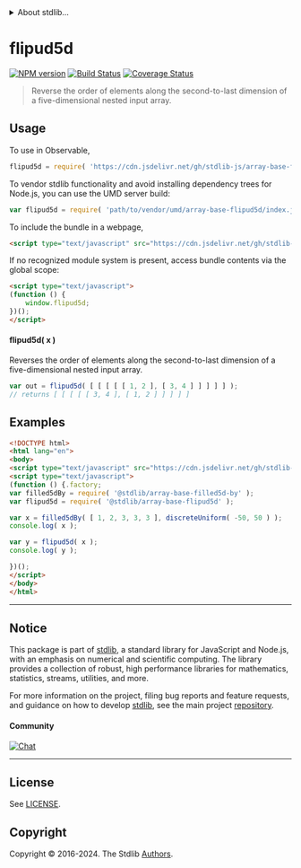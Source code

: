 <!--

@license Apache-2.0

Copyright (c) 2023 The Stdlib Authors.

Licensed under the Apache License, Version 2.0 (the "License");
you may not use this file except in compliance with the License.
You may obtain a copy of the License at

   http://www.apache.org/licenses/LICENSE-2.0

Unless required by applicable law or agreed to in writing, software
distributed under the License is distributed on an "AS IS" BASIS,
WITHOUT WARRANTIES OR CONDITIONS OF ANY KIND, either express or implied.
See the License for the specific language governing permissions and
limitations under the License.

-->


<details>
  <summary>
    About stdlib...
  </summary>
  <p>We believe in a future in which the web is a preferred environment for numerical computation. To help realize this future, we've built stdlib. stdlib is a standard library, with an emphasis on numerical and scientific computation, written in JavaScript (and C) for execution in browsers and in Node.js.</p>
  <p>The library is fully decomposable, being architected in such a way that you can swap out and mix and match APIs and functionality to cater to your exact preferences and use cases.</p>
  <p>When you use stdlib, you can be absolutely certain that you are using the most thorough, rigorous, well-written, studied, documented, tested, measured, and high-quality code out there.</p>
  <p>To join us in bringing numerical computing to the web, get started by checking us out on <a href="https://github.com/stdlib-js/stdlib">GitHub</a>, and please consider <a href="https://opencollective.com/stdlib">financially supporting stdlib</a>. We greatly appreciate your continued support!</p>
</details>

# flipud5d

[![NPM version][npm-image]][npm-url] [![Build Status][test-image]][test-url] [![Coverage Status][coverage-image]][coverage-url] <!-- [![dependencies][dependencies-image]][dependencies-url] -->

> Reverse the order of elements along the second-to-last dimension of a five-dimensional nested input array.

<!-- Section to include introductory text. Make sure to keep an empty line after the intro `section` element and another before the `/section` close. -->

<section class="intro">

</section>

<!-- /.intro -->

<!-- Package usage documentation. -->



<section class="usage">

## Usage

To use in Observable,

```javascript
flipud5d = require( 'https://cdn.jsdelivr.net/gh/stdlib-js/array-base-flipud5d@v0.2.2-umd/browser.js' )
```

To vendor stdlib functionality and avoid installing dependency trees for Node.js, you can use the UMD server build:

```javascript
var flipud5d = require( 'path/to/vendor/umd/array-base-flipud5d/index.js' )
```

To include the bundle in a webpage,

```html
<script type="text/javascript" src="https://cdn.jsdelivr.net/gh/stdlib-js/array-base-flipud5d@v0.2.2-umd/browser.js"></script>
```

If no recognized module system is present, access bundle contents via the global scope:

```html
<script type="text/javascript">
(function () {
    window.flipud5d;
})();
</script>
```

#### flipud5d( x )

Reverses the order of elements along the second-to-last dimension of a five-dimensional nested input array.

```javascript
var out = flipud5d( [ [ [ [ [ 1, 2 ], [ 3, 4 ] ] ] ] ] );
// returns [ [ [ [ [ 3, 4 ], [ 1, 2 ] ] ] ] ]
```

</section>

<!-- /.usage -->

<!-- Package usage notes. Make sure to keep an empty line after the `section` element and another before the `/section` close. -->

<section class="notes">

</section>

<!-- /.notes -->

<!-- Package usage examples. -->

<section class="examples">

## Examples

<!-- eslint no-undef: "error" -->

```html
<!DOCTYPE html>
<html lang="en">
<body>
<script type="text/javascript" src="https://cdn.jsdelivr.net/gh/stdlib-js/random-base-discrete-uniform@umd/browser.js"></script>
<script type="text/javascript">
(function () {.factory;
var filled5dBy = require( '@stdlib/array-base-filled5d-by' );
var flipud5d = require( '@stdlib/array-base-flipud5d' );

var x = filled5dBy( [ 1, 2, 3, 3, 3 ], discreteUniform( -50, 50 ) );
console.log( x );

var y = flipud5d( x );
console.log( y );

})();
</script>
</body>
</html>
```

</section>

<!-- /.examples -->

<!-- Section to include cited references. If references are included, add a horizontal rule *before* the section. Make sure to keep an empty line after the `section` element and another before the `/section` close. -->

<section class="references">

</section>

<!-- /.references -->

<!-- Section for related `stdlib` packages. Do not manually edit this section, as it is automatically populated. -->

<section class="related">

</section>

<!-- /.related -->

<!-- Section for all links. Make sure to keep an empty line after the `section` element and another before the `/section` close. -->


<section class="main-repo" >

* * *

## Notice

This package is part of [stdlib][stdlib], a standard library for JavaScript and Node.js, with an emphasis on numerical and scientific computing. The library provides a collection of robust, high performance libraries for mathematics, statistics, streams, utilities, and more.

For more information on the project, filing bug reports and feature requests, and guidance on how to develop [stdlib][stdlib], see the main project [repository][stdlib].

#### Community

[![Chat][chat-image]][chat-url]

---

## License

See [LICENSE][stdlib-license].


## Copyright

Copyright &copy; 2016-2024. The Stdlib [Authors][stdlib-authors].

</section>

<!-- /.stdlib -->

<!-- Section for all links. Make sure to keep an empty line after the `section` element and another before the `/section` close. -->

<section class="links">

[npm-image]: http://img.shields.io/npm/v/@stdlib/array-base-flipud5d.svg
[npm-url]: https://npmjs.org/package/@stdlib/array-base-flipud5d

[test-image]: https://github.com/stdlib-js/array-base-flipud5d/actions/workflows/test.yml/badge.svg?branch=v0.2.2
[test-url]: https://github.com/stdlib-js/array-base-flipud5d/actions/workflows/test.yml?query=branch:v0.2.2

[coverage-image]: https://img.shields.io/codecov/c/github/stdlib-js/array-base-flipud5d/main.svg
[coverage-url]: https://codecov.io/github/stdlib-js/array-base-flipud5d?branch=main

<!--

[dependencies-image]: https://img.shields.io/david/stdlib-js/array-base-flipud5d.svg
[dependencies-url]: https://david-dm.org/stdlib-js/array-base-flipud5d/main

-->

[chat-image]: https://img.shields.io/gitter/room/stdlib-js/stdlib.svg
[chat-url]: https://app.gitter.im/#/room/#stdlib-js_stdlib:gitter.im

[stdlib]: https://github.com/stdlib-js/stdlib

[stdlib-authors]: https://github.com/stdlib-js/stdlib/graphs/contributors

[umd]: https://github.com/umdjs/umd
[es-module]: https://developer.mozilla.org/en-US/docs/Web/JavaScript/Guide/Modules

[deno-url]: https://github.com/stdlib-js/array-base-flipud5d/tree/deno
[deno-readme]: https://github.com/stdlib-js/array-base-flipud5d/blob/deno/README.md
[umd-url]: https://github.com/stdlib-js/array-base-flipud5d/tree/umd
[umd-readme]: https://github.com/stdlib-js/array-base-flipud5d/blob/umd/README.md
[esm-url]: https://github.com/stdlib-js/array-base-flipud5d/tree/esm
[esm-readme]: https://github.com/stdlib-js/array-base-flipud5d/blob/esm/README.md
[branches-url]: https://github.com/stdlib-js/array-base-flipud5d/blob/main/branches.md

[stdlib-license]: https://raw.githubusercontent.com/stdlib-js/array-base-flipud5d/main/LICENSE

</section>

<!-- /.links -->
